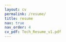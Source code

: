 ```yaml
---
layout: cv
permalink: /resume/
title: resume
nav: true
nav_order: 4
cv_pdf: Tech_Resume_v1.pdf
---
```


